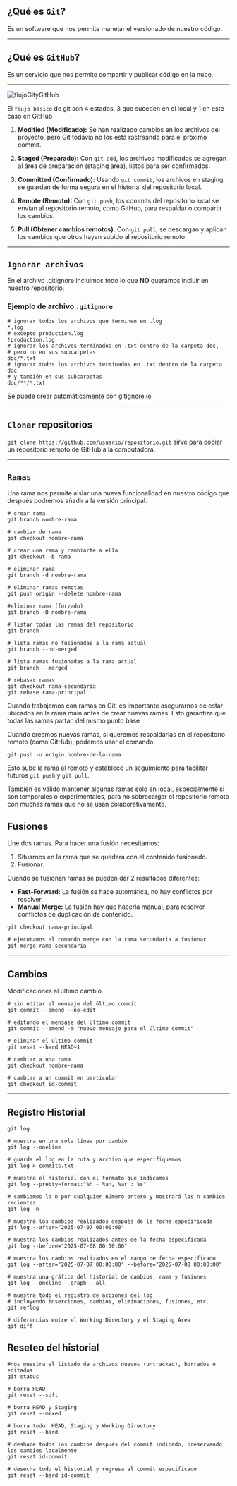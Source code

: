 ## ¿Qué es `Git`?

Es un software que nos permite manejar el versionado de nuestro código.

---

## ¿Qué es `GitHub`?

Es un servicio que nos permite compartir y publicar código en la nube.

---

![flujoGityGitHub](/Git_%20&_GITHUB//image.png)

El `flujo básico` de git son 4 estados, 3 que suceden en el local y 1 en este caso en GitHub

1. **Modified (Modificado):**
   Se han realizado cambios en los archivos del proyecto, pero Git todavía no los está rastreando para el próximo commit.

2. **Staged (Preparado):**
   Con `git add`, los archivos modificados se agregan al área de preparación (staging area), listos para ser confirmados.

3. **Committed (Confirmado):**
   Usando `git commit`, los archivos en staging se guardan de forma segura en el historial del repositorio local.

4. **Remote (Remoto):**
   Con `git push`, los commits del repositorio local se envían al repositorio remoto, como GitHub, para respaldar o compartir los cambios.

5. **Pull (Obtener cambios remotos):**
   Con `git pull`, se descargan y aplican los cambios que otros hayan subido al repositorio remoto.

---

## `Ignorar archivos`

En el archivo .gitignore incluimos todo lo que **NO** queramos incluir en nuestro repositorio.

### Ejemplo de archivo `.gitignore`

```gitignore
# ignorar todos los archivos que terminen en .log
*.log
# excepto production.log
!production.log
# ignorar los archivos terminados en .txt dentro de la carpeta doc,
# pero no en sus subcarpetas
doc/*.txt
# ignorar todos los archivos terminados en .txt dentro de la carpeta doc
# y también en sus subcarpetas
doc/**/*.txt
```

Se puede crear automáticamente con [gitignore.io](https://www.toptal.com/developers/gitignore)

---

## `Clonar` repositorios

`git clone https://github.com/usuario/repositorio.git` sirve para copiar un repositorio remoto de GitHub a la computadora.

---

## `Ramas`

Una rama nos permite aislar una nueva funcionalidad en nuestro código que después podremos añadir a la versión principal.

```
# crear rama
git branch nombre-rama

# cambiar de rama
git checkout nombre-rama

# crear una rama y cambiarte a ella
git checkout -b rama

# eliminar rama
git branch -d nombre-rama

# eliminar ramas remotas
git push origin --delete nombre-rama

#eliminar rama (forzado)
git branch -D nombre-rama

# listar todas las ramas del repositorio
git branch

# lista ramas no fusionadas a la rama actual
git branch --no-merged

# lista ramas fusionadas a la rama actual
git branch --merged

# rebasar ramas
git checkout rama-secundaria
git rebase rama-principal
```

Cuando trabajamos con ramas en Git, es importante asegurarnos de estar ubicados en la rama main antes de crear nuevas ramas.
Esto garantiza que todas las ramas partan del mismo punto base

Cuando creamos nuevas ramas, si queremos respaldarlas en el repositorio remoto (como GitHub), podemos usar el comando:

`git push -u origin nombre-de-la-rama`

Esto sube la rama al remoto y establece un seguimiento para facilitar futuros `git push` y `git pull`.

También es válido mantener algunas ramas solo en local, especialmente si son temporales o experimentales, para no sobrecargar el repositorio remoto con muchas ramas que no se usan colaborativamente.

## Fusiones

Une dos ramas. Para hacer una fusión necesitamos:
1. Situarnos en la rama que se quedará con el contenido fusionado.
2. Fusionar.

Cuando se fusionan ramas se pueden dar 2 resultados diferentes:
* **Fast-Forward:** La fusión se hace automática, no hay conflictos por resolver.
* **Manual Merge:** La fusión hay que hacerla manual, para resolver conflictos de duplicación de contenido.
```
git checkout rama-principal

# ejecutamos el comando merge con la rama secundaria a fusionar
git merge rama-secundaria
```

---

## Cambios

Modificaciones al último cambio

```
# sin editar el mensaje del último commit
git commit --amend --no-edit

# editando el mensaje del último commit
git commit --amend -m "nuevo mensaje para el último commit"

# eliminar el último commit
git reset --hard HEAD~1

# cambiar a una rama
git checkout nombre-rama

# cambiar a un commit en particular
git checkout id-commit
```

---

## Registro Historial

```
git log

# muestra en una sola línea por cambio
git log --oneline

# guarda el log en la ruta y archivo que especifiquemos
git log > commits.txt

# muestra el historial con el formato que indicamos
git log --pretty=format:"%h - %an, %ar : %s"

# cambiamos la n por cualquier número entero y mostrará los n cambios recientes
git log -n

# muestra los cambios realizados después de la fecha especificada
git log --after="2025-07-07 00:00:00"

# muestra los cambios realizados antes de la fecha especificada
git log --before="2025-07-08 00:00:00"

# muestra los cambios realizados en el rango de fecha especificado
git log --after="2025-07-07 00:00:00" --before="2025-07-08 00:00:00"

# muestra una gráfica del historial de cambios, rama y fusiones
git log --oneline --graph --all

# muestra todo el registro de acciones del log
# incluyendo inserciones, cambios, eliminaciones, fusiones, etc.
git reflog

# diferencias entre el Working Directory y el Staging Area
git diff
```
## Reseteo del historial
```
#nos muestra el listado de archivos nuevos (untracked), borrados o editados
git status

# borra HEAD
git reset --soft

# borra HEAD y Staging
git reset --mixed

# borra todo: HEAD, Staging y Working Directory
git reset --hard

# deshace todos los cambios después del commit indicado, preservando los cambios localmente
git reset id-commit

# desecha todo el historial y regresa al commit especificado
git reset --hard id-commit
```
